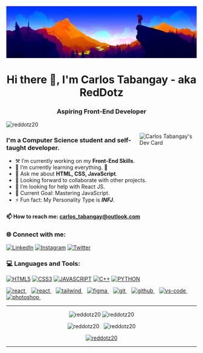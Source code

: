 <img alt="banner" align="center" width="100%" height="40%" src="./images/banner.jpg" />
<h1 align="center">Hi there 👋, I'm Carlos Tabangay - aka RedDotz</br><h3 align="center">Aspiring Front-End Developer</h3></h1>

<p align="left"> <img src="https://komarev.com/ghpvc/?username=reddotz20&label=Profile%20views&color=0e75b6&style=flat" alt="reddotz20" width="120px"/> </p>

<a href="https://app.daily.dev/RedDotz"><img align="right" src="https://api.daily.dev/devcards/ceaaf22b68fa4026a2861923baa12f42.png?r=flo" width="30%" alt="Carlos Tabangay's Dev Card"/></a>

### I'm a Computer Science student and self-taught developer.

-   ⚒ I’m currently working on my **Front-End Skills**.
-   🌱 I’m currently learning everything. 🤣
-   💬 Ask me about **HTML, CSS, JavaScript**.
-   🤝 Looking forward to collaborate with other projects.
-   🤔 I’m looking for help with React JS.
-   🎯 Current Goal: Mastering JavaScript.
-   ⚡ Fun fact: My Personality Type is **_INFJ_**.

#### 📫 How to reach me: **carlos_tabangay@outlook.com**

### 🌐 Connect with me:

[![LinkedIn](https://img.shields.io/badge/LinkedIn-0077B5?style=for-the-badge&logo=linkedin&logoColor=white)](https://www.linkedin.com/in/carlos-tabangay/)
[![Instagram](https://img.shields.io/badge/Instagram-E4405F?style=for-the-badge&logo=instagram&logoColor=white)](https://instagram.com/carlos_tabangay)
[![Twitter](https://img.shields.io/badge/Twitter-1DA1F2?style=for-the-badge&logo=twitter&logoColor=white)](https://twitter.com/carlos_tabangay)

### 💻 Languages and Tools:

[![HTML5](https://img.shields.io/badge/HTML5-E34F26?style=for-the-badge&logo=html5&logoColor=white)](https://www.w3schools.com/html/)
[![CSS3](https://img.shields.io/badge/CSS3-1572B6?style=for-the-badge&logo=css3&logoColor=white)](https://www.w3schools.com/css/)
[![JAVASCRIPT](https://img.shields.io/badge/JavaScript-323330?style=for-the-badge&logo=javascript&logoColor=F7DF1E)](https://www.javascript.com/)
[![C++](https://img.shields.io/badge/C%2B%2B-00599C?style=for-the-badge&logo=c%2B%2B&logoColor=white)](https://www.w3schools.com/cpp/)
[![PYTHON](https://img.shields.io/badge/Python-FFD43B?style=for-the-badge&logo=python&logoColor=blu)](https://www.python.org)

<p align="left"> 
<a href="https://reactjs.org/" target="_blank" rel="noreferrer"> 
  <img alt="react" width="40" height="40" src="https://upload.wikimedia.org/wikipedia/commons/a/a7/React-icon.svg" /> 
</a>&nbsp;&nbsp;
<a href="https://vitejs.dev/" target="_blank" rel="noreferrer"> 
  <img alt="react" width="40" height="40" src="https://vitejs.dev/logo-with-shadow.png" /> 
</a>&nbsp;&nbsp;
<a href="https://tailwindcss.com/" target="_blank" rel="noreferrer"> 
  <img alt="tailwind" width="40" height="40" src="https://www.vectorlogo.zone/logos/tailwindcss/tailwindcss-icon.svg" /> 
</a>&nbsp;&nbsp;
<a href="https://www.figma.com/" target="_blank" rel="noreferrer">
  <img alt="figma" width="40" height="40" src="https://cdn.worldvectorlogo.com/logos/figma-1.svg">
</a>&nbsp;&nbsp;
<a href="https://git-scm.com/" target="_blank" rel="noreferrer">
  <img alt="git" width="40" height="40" src="https://www.vectorlogo.zone/logos/git-scm/git-scm-icon.svg" />
</a>&nbsp;&nbsp;
<a href="https://github.com/" target="_blank" rel="noreferrer">
  <img alt="github" width="40" height="40" src= "https://github.githubassets.com/images/modules/logos_page/GitHub-Mark.png" />
</a>&nbsp;&nbsp;
<a href="https://code.visualstudio.com/" target="_blank" rel="noreferrer">
  <img alt="vs-code" width="40" height="40" src="https://upload.wikimedia.org/wikipedia/commons/9/9a/Visual_Studio_Code_1.35_icon.svg" />
</a>&nbsp;&nbsp;
<a href="https://www.adobe.com/ph_en/products/photoshop.html?sdid=G4FRYR56&mv=search&ef_id=CjwKCAjwsMGYBhAEEiwAGUXJaePR7y1gG0IpgXnEpbejyqUMAwCFj1oZ_VgN7asLKuqjPGZ45QKZqxoChBAQAvD_BwE:G:s&s_kwcid=AL!3085!3!472536504128!e!!g!!adobe%20ps!11352921013!109631795205" target="_blank" rel="noreferrer">   
  <img alt="photoshop" width="40" height="40" src="https://upload.wikimedia.org/wikipedia/commons/a/af/Adobe_Photoshop_CC_icon.svg"/>
</a>&nbsp;&nbsp;

---

<p align="center">
  <img width="48%" src="https://github-readme-streak-stats.herokuapp.com/?user=reddotz20&theme=highcontrast"  alt="reddotz20" />
  <img width="48%" src="https://github-readme-stats.vercel.app/api?username=reddotz20&show_icons=true&locale=en&theme=highcontrast"  alt="reddotz20" />
</p>

<p align="center">
  <img width="40%" src="https://github-readme-stats.vercel.app/api/top-langs?username=reddotz20&show_icons=true&locale=en&layout=compact&theme=highcontrast"  alt="reddotz20" />&nbsp;&nbsp;
  <img width="56%" src="http://github-profile-summary-cards.vercel.app/api/cards/profile-details?username=reddotz20&theme=github_dark" alt="reddotz20" />
</p>

<p align="center"> 
  <a href="https://github.com/ryo-ma/github-profile-trophy">
    <img width="45%" src="https://github-profile-trophy.vercel.app/?username=reddotz20&theme=juicyfresh&no-frame=true&row=2&column=3" alt="reddotz20" />
  </a>
</p>

---

